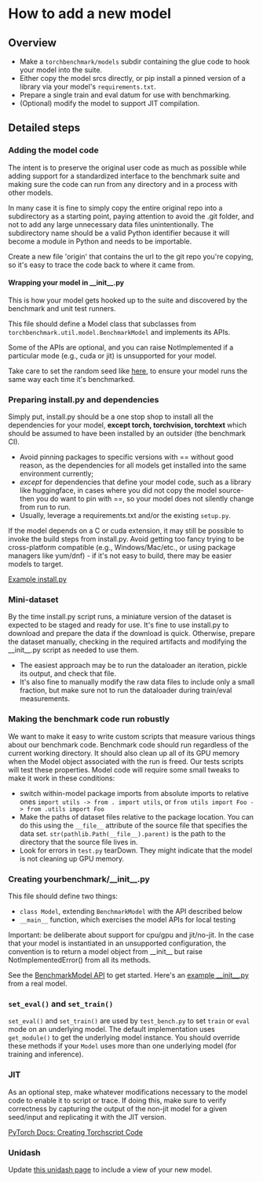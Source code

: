 # How to add a new model

## Overview
- Make a `torchbenchmark/models` subdir containing the glue code to hook your model into the suite.
- Either copy the model srcs directly, or pip install a pinned version of a library via your model's `requirements.txt`.
- Prepare a single train and eval datum for use with benchmarking.
- (Optional) modify the model to support JIT compilation.

## Detailed steps

### Adding the model code
The intent is to preserve the original user code as much as possible while 
adding support for a standardized interface to the benchmark suite and making sure
the code can run from any directory and in a process with other models.

In many case it is fine to simply copy the entire original repo into a subdirectory
as a starting point, paying attention to avoid the .git folder, and not to add any 
large unnecessary data files unintentionally.  The subdirectory name should be a valid
Python identifier because it will become a module in Python and needs to be importable.

Create a new file 'origin' that contains the url to the git repo you're copying, 
so it's easy to trace the code back to where it came from.

#### Wrapping your model in \_\_init\_\_.py
This is how your model gets hooked up to the suite and discovered by the benchmark and unit test runners.

This file should define a Model class that subclasses from `torchbenchmark.util.model.BenchmarkModel` and implements its APIs.

Some of the APIs are optional, and you can raise NotImplemented if a particular mode (e.g., cuda or jit) is unsupported for your model.

Take care to set the random seed like [here](https://github.com/pytorch/benchmark/blob/master/torchbenchmark/models/Background_Matting/__init__.py#L20), to ensure your model runs the same way each time it's benchmarked.

### Preparing install.py and dependencies
Simply put, install.py should be a one stop shop to install all the dependencies
for your model, __except torch, torchvision, torchtext__ which should be assumed to 
have been installed by an outsider (the benchmark CI).

- Avoid pinning packages to specific versions with == without good reason, as the
dependencies for all models get installed into the same environment currently;
- *except* for dependencies that define your model code, such as a library like huggingface, in cases where you did not copy the model source- then you do want to pin with ==, so your model does not silently change from run to run.
- Usually, leverage a requirements.txt and/or the existing `setup.py`.

If the model depends on a C or cuda extension, it may still be possible to invoke
the build steps from install.py.  Avoid getting too fancy trying to be cross-platform
compatible (e.g., Windows/Mac/etc., or using package managers like yum/dnf) - if it's
not easy to build, there may be easier models to target.

[Example install.py](attention_is_all_you_need_pytorch/install.py)

### Mini-dataset
By the time install.py script runs, a miniature version of the dataset is expected to be 
staged and ready for use.  It's fine to use install.py to download and prepare the data
if the download is quick.  Otherwise, prepare the dataset manually, checking in the required
artifacts and modifying the \_\_init\_\_.py script as needed to use them.

- The easiest approach may be to run the dataloader an iteration, pickle its output, and check
that file.
- It's also fine to manually modify the raw data files to include only a small fraction, but make sure not to run the dataloader during train/eval measurements.


### Making the benchmark code run robustly

We want to make it easy to write custom scripts that measure various things about our benchmark code.
Benchmark code should run regardless of the current working directory. It should also clean up all of its
GPU memory when the Model object associated with the run is freed. Our tests scripts will test these properties.
Model code will require some small tweaks to make it work in these conditions:

- switch within-model package imports from absolute imports to relative ones `import utils -> from . import utils`, or
  `from utils import Foo -> from .utils import Foo`
- Make the paths of dataset files relative to the package location. You can do this using the `__file__` attribute of
  the source file that specifies the data set. `str(pathlib.Path(__file__).parent)` is the path to the directory that the source
  file lives in.
- Look for errors in `test.py` tearDown. They might indicate that the model is not cleaning up GPU memory.

### Creating yourbenchmark/\_\_init\_\_.py
This file should define two things:
- `class Model`, extending `BenchmarkModel` with the API described below
- `__main__` function, which exercises the model APIs for local testing

Important: be deliberate about support for cpu/gpu and jit/no-jit.  In the case that
your model is instantiated in an unsupported configuration, the convention is to return
a model object from \_\_init\_\_ but raise NotImplementedError() from all its methods.

See the [BenchmarkModel API](https://github.com/pytorch/benchmark/blob/master/torchbenchmark/util/model.py) to get started.  Here's an [example \_\_init\_\_.py](attention_is_all_you_need_pytorch/__init__.py) from a real model.

### `set_eval()` and `set_train()`

`set_eval()` and `set_train()` are used by `test_bench.py` to set `train` or `eval` mode on an underlying model. The default implementation uses `get_module()` to get the underlying model instance. You should override these methods if your `Model` uses more than one underlying model (for training and inference).

### JIT
As an optional step, make whatever modifications necessary to the model code to enable it to script or trace.  If doing this,
make sure to verify correctness by capturing the output of the non-jit model for a given seed/input and replicating it with the JIT
version.

[PyTorch Docs: Creating Torchscript Code](https://pytorch.org/docs/1.1.0/jit.html#creating-torchscript-code)

### Unidash
Update [this unidash page](https://www.internalfb.com/intern/unidash/dashboard/pytorch_benchmarks/hub_detail/) to include a view of your new model. 

